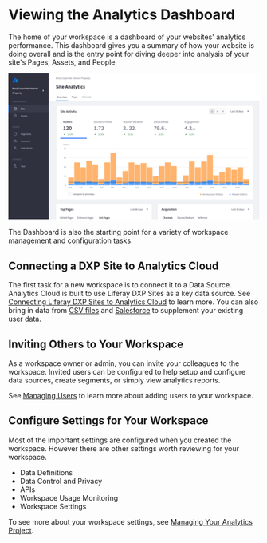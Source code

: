 # Viewing the Analytics Dashboard

The home of your workspace is a dashboard of your websites' analytics performance. This dashboard gives you a summary of how your website is doing overall and is the entry point for diving deeper into analysis of your site's Pages, Assets, and People

![The Analytics Dashboard presents an overview of your site's analytics data.](viewing-the-analytics-dashboard/images/01.png)

The Dashboard is also the starting point for a variety of workspace management and configuration tasks.

## Connecting a DXP Site to Analytics Cloud

The first task for a new workspace is to connect it to a Data Source. Analytics Cloud is built to use Liferay DXP Sites as a key data source. See [Connecting Liferay DXP Sites to Analytics Cloud](../connecting-data-sources/connecting-liferay-dxp-to-analytics-cloud.md) to learn more. You can also bring in data from [CSV files](../../individuals-and-segments/individual-profiles/adding-a-csv-data-source.md) and [Salesforce](../../individuals-and-segments/individual-profiles/adding-a-salesforce-data-source.md) to supplement your existing user data.

## Inviting Others to Your Workspace

As a workspace owner or admin, you can invite your colleagues to the workspace. Invited users can be configured to help setup and configure data sources, create segments, or simply view analytics reports.

See [Managing Users](../../administration/managing-users.md) to learn more about adding users to your workspace.

## Configure Settings for Your Workspace

Most of the important settings are configured when you created the workspace. However there are other settings worth reviewing for your workspace.

-   Data Definitions
-   Data Control and Privacy
-   APIs
-   Workspace Usage Monitoring
-   Workspace Settings

To see more about your workspace settings, see [Managing Your Analytics Project](../../administration/managing-projects.md).
